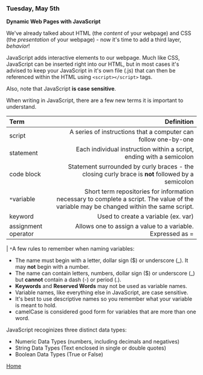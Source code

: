 ### Tuesday, May 5th  

**Dynamic Web Pages with JavaScript**

We've already talked about HTML (the *content* of your webpage) and CSS (the *presentation* of your webpage) - now it's time to add a third layer, *behavior*!

JavaScript adds interactive elements to our webpage.  Much like CSS, JavaScript can be inserted right into our HTML, but in most cases it's advised to keep your JavaScript in it's own file (.js) that can then be referenced within the HTML using `<script></script>` tags.

Also, note that JavaScript **is case sensitive**.

When writing in JavaScript, there are a few new terms it is important to understand.

|Term|Definition|
|:--|--:|
|script|A series of instructions that a computer can follow one-by-one|
|statement|Each individual instruction within a script, ending with a semicolon|
|code block|Statement surrounded by curly braces - the closing curly brace is **not** followed by a semicolon|
|`*`variable|Short term repositories for information necessary to complete a script.  The value of the variable may be changed within the same script.|
|keyword|Used to create a variable (ex. var)|
|assignment operator|Allows one to assign a value to a variable.  Expressed as =|
|
`*`A few rules to remember when naming variables:
* The name must begin with a letter, dollar sign ($) or underscore (_).  It may **not** begin with a number.
* The name can contain letters, numbers, dollar sign ($) or underscore (_) but **cannot** contain a dash (-) or period (.).
* **Keywords** and **Reserved Words** may not be used as variable names.
* Variable names, like everything else in JavaScript, are case sensitive.
* It's best to use descriptive names so you remember what your variable is meant to hold.
* camelCase is considered good form for variables that are more than one word.

JavaScript recoginizes three distinct data types:

* Numeric Data Types (numbers, including decimals and negatives)
* String Data Types (Text enclosed in single or double quotes)
* Boolean Data Types (True or False)




[Home](https://jchinzi.github.io/learning-journal/)